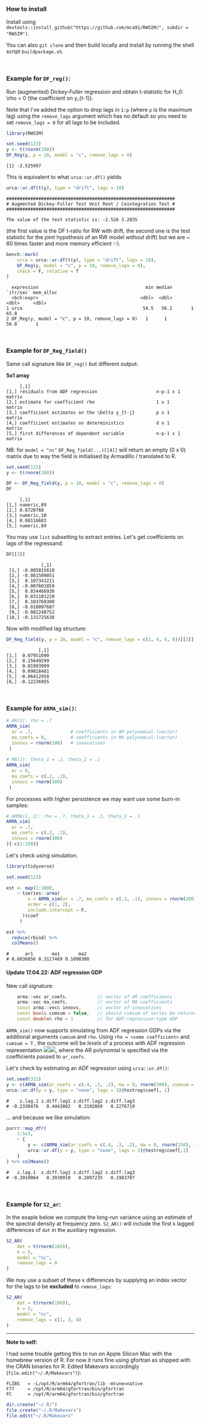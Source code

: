 ### How to install

Install using `devtools::install_github("https://github.com/mca91/RWSIM/", subdir = "RWSIM")`.

You can also `git clone` and then build locally and install by running the shell script `buildpackage.sh`.

<br>

### Example for `DF_reg()`:

Run (augmented) Dickey-Fuller regression and obtain t-statistic for H_0: \rho = 0 (the coefficient on y_{t-1}). 

Note that I've added the option to drop lags in `1:p` (where `p` is the maximum lag) using the `remove_lags` argument which has no default so you need to set `remove_lags = 0` for all lags to be included.

```r
library(RWSIM)

set.seed(123)
y <- t(rnorm(100))
DF_Reg(y, p = 10, model = "c", remove_lags = 0)
```

```
[1] -2.525997
```

This is equivalent to what `urca::ur.df()` yields

```r
urca::ur.df(t(y), type = "drift", lags = 10)
```

```
############################################################### 
# Augmented Dickey-Fuller Test Unit Root / Cointegration Test # 
############################################################### 

The value of the test statistic is: -2.526 3.2035 
```

(the first value is the DF t-ratio for RW with drift, the second one is the test statistic for the joint hypothesis of an RW model _without_ drift) but we are ~ 60 times faster and more memory efficient :-).

```r
bench::mark(
    urca = urca::ur.df(t(y), type = "drift", lags = 10),
    DF_Reg(y, model = "c", p = 10, remove_lags = 0),
    check = F, relative = T
)
```

```
  expression                                        min median `itr/sec` mem_alloc 
  <bch:expr>                                      <dbl>  <dbl>     <dbl>     <dbl>    
1 urca                                             54.5   56.1       1        65.0 
2 DF_Reg(y, model = "c", p = 10, remove_lags = 0)   1      1        56.8       1 
```

<br>

### Example for `DF_Reg_field()`

Same call signature like `DF_reg()` but different output:

**5x1 array**

```
     [,1]      
[1,] residuals from ADF regression                      n-p-1 x 1  matrix
[2,] estimate for coefficient rho                       1 x 1      matrix
[3,] coefficient estimates on the \Delta y_{t-j}        p x 1      matrix
[4,] coefficient estimates on deterministics            d x 1      matrix
[5,] first differences of dependent variable            n-p-1 x 1  matrix
```

NB: for `model = "nc"` `DF_Reg_field(...)[[4]]` will return an empty (0 x 0) matrix due to way the field is initialised by Armadillo / translated to R.

```r
set.seed(123)
y <- t(rnorm(100))

DF <- DF_Reg_field(y, p = 10, model = "c", remove_lags = 0) 
DF
```

```
     [,1]      
[1,] numeric,89
[2,] 0.8720768 
[3,] numeric,10
[4,] 0.08116683
[5,] numeric,89
```

You may use `list` subsetting to extract entries. Let's get coefficients on lags of the regressand:

```r
DF[[3]]
```

```
             [,1]
 [1,] -0.005815618
 [2,] -0.081509051
 [3,]  0.107343211
 [4,] -0.007601859
 [5,]  0.034466930
 [6,]  0.031101228
 [7,]  0.103760300
 [8,] -0.018097687
 [9,] -0.082248752
[10,] -0.131725638
```

Now with modified lag structure:

```r
DF_Reg_field(y, p = 10, model = "c", remove_lags = c(2, 4, 6, 8))[[3]]
```

```
            [,1]
[1,]  0.07951090
[2,]  0.15649299
[3,]  0.01993999
[4,]  0.09818481
[5,] -0.06412958
[6,] -0.12236955
```

<br>

### Example for `ARMA_sim()`:

```r
# AR(1): rho = .7
ARMA_sim(
  ar = .7,              # coefficients in AR polynomial (vector)
  ma_coefs = 0,         # coefficients in MA polynomial (vector)
  innovs = rnorm(100)   # innovations
 )
  
# MA(2): theta_1 = .2, theta_2 = .1
ARMA_sim(
  ar = 0,              
  ma_coefs = c(.2, .1),        
  innovs = rnorm(100)   
 )
```

For processes with higher persistence we may want use some burn-in samples:

```r
# ARMA(1, 2): rho = .7, theta_1 = .3, theta_2 = .1
ARMA_sim(
  ar = .7, 
  ma_coefs = c(.3, .1), 
  innovs = rnorm(300)
)[-c(1:150)]
```

Let's check using simulation.

```r
library(tidyverse)

set.seed(123)

est <- map(1:1000,
    ~ tseries::arma(
        x = ARMA_sim(ar = .7, ma_coefs = c(.3, .1), innovs = rnorm(300))[-c(1:150)], 
        order = c(1, 2), 
        include.intercept = F, 
      )$coef
     )

est %>% 
  reduce(rbind) %>% 
  colMeans()
```

```
#      ar1       ma1       ma2 
# 0.6836856 0.3117469 0.1090300  
```

#### Update 17.04.22: ADF regression GDP

New call signature:

```c++
    arma::vec ar_coefs,           // vector of AR coefficients
    arma::vec ma_coefs,           // vector of MA coefficients
    const arma::vec& innovs,      // vector of innovations
    const bool& cumsum = false,   // should cumsum of series be returned?
    const double& rho = 1         // for ADF-regression-type GDP
```

`ARMA_sim()` now supports simulating from ADF regression GDPs via the additional arguments `cumsum` and `rho`. Using `rho = <some coefficient>` and `cumsum = T` , the outcome will be _levels_ of a process with ADF regression representation <img src="https://render.githubusercontent.com/render/math?math={\displaystyle \Delta y_t = (\rho - 1) \cdot y_{t-1} %2B \sum_{j=1}^p \gamma_j \Delta y_{t-j} %2B e_i}#gh-light-mode-only"><img src="https://render.githubusercontent.com/render/math?math={\displaystyle \color{white} \Delta y_t = (\rho - 1) \cdot y_{t-1} %2B \sum_{j=1}^p \gamma_j \Delta y_{t-j} %2B e_i}#gh-dark-mode-only">, 
where the AR polynomial is specified via the coefficients passed to `ar_coefs`.

Let's check by estimating an ADF regression using `urca::ur.df()`:

```r
set.seed(321)
y <- c(ARMA_sim(ar_coefs = c(.4, .3, .2), ma = 0, rnorm(300), cumsum = T, rho = .8))
urca::ur.df(y = y, type = "none", lags = 3)@testreg$coef[, 1]
```

```
#    z.lag.1 z.diff.lag1 z.diff.lag2 z.diff.lag3 
# -0.2330476   0.4443002   0.3192869   0.2276719 
```

... and because we like simulation:

```r
purrr::map_dfr(
    1:5e3, 
    ~ { 
        y <- c(ARMA_sim(ar_coefs = c(.4, .3, .2), ma = 0, rnorm(150), rho = .8))
        urca::ur.df(y = y, type = "none", lags = 3)@testreg$coef[,1]
    }
) %>% colMeans()
```

```
#   z.lag.1  z.diff.lag1 z.diff.lag2 z.diff.lag3 
# -0.2010864   0.3930918   0.2897235   0.1983707 
```

<br>

### Example for `S2_ar`:

In the exaple below we compute the long-run variance using an estimate of the spectral density at frequency zero. `S2_AR()` will include the first `k` lagged differences of `dat` in the auxiliary regression.

```r
S2_AR(
    dat = t(rnorm(100)),
    k = 5,
    model = "nc",
    remove_lags = 0
)
```

We may use a subset of these `k` differences by supplying an index vector for the lags to be **excluded** to `remove_lags`:

```r
S2_AR(
    dat = t(rnorm(100)),
    k = 5,
    model = "nc",
    remove_lags = c(1, 3, 4)
)
```

---

**Note to self:**

I had some trouble getting this to run on Apple Silicon Mac with the homebrew version of R. For now it runs fine using gfortran as shipped with the CRAN binaries for R. Edited Makevars accordingly (`file.edit("~/.R/Makevars")`):

```
FLIBS   = -L/opt/R/arm64/gfortran/lib -mtune=native
F77     = /opt/R/arm64/gfortran/bin/gfortran
FC      = /opt/R/arm64/gfortran/bin/gfortran
```

```r
dir.create("~/.R/")
file.create("~/.R/Makevars")
file.edit("~/.R/Makevars"
```
